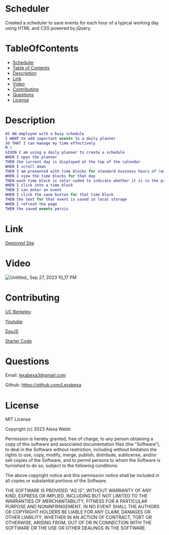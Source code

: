 # Scheduler
Created a scheduler to save events for each hour of a typical working day using HTML and CSS powered by jQuery.

# TableOfContents
* [Scheduler](#Scheduler)
* [Table of Contents](#TableofContents)
* [Description](#Description)
* [Link](#Link)
* [Video](#Video)
* [Contributing](#Contributing)
* [Questions](#Questions)
* [License](#License)

# Description
```m
AS AN employee with a busy schedule
I WANT to add important events to a daily planner
SO THAT I can manage my time effectively
M.5
GIVEN I am using a daily planner to create a schedule
WHEN I open the planner
THEN the current day is displayed at the top of the calendar
WHEN I scroll down
THEN I am presented with time blocks for standard business hours of 9am to 5pm
WHEN I view the time blocks for that day
THEN each time block is color-coded to indicate whether it is in the past, present, or future
WHEN I click into a time block
THEN I can enter an event
WHEN I click the save button for that time block
THEN the text for that event is saved in local storage
WHEN I refresh the page
THEN the saved events persis
```
# Link

[Deployed Site](https://lexabexa.github.io/Scheduler/)

# Video
![Untitled_ Sep 27, 2023 10_17 PM](https://github.com/Lexabexa/Scheduler/assets/130160635/aa9b986b-c82e-4a76-bc10-997ba4f3aee3)


# Contributing
[UC Berkeley](https://courses.bootcampspot.com/courses/3634/external_tools/249)

[Youtube](https://youtube.com)

[DayJS](https://day.js.org/)

[Starter Code](https://github.com/coding-boot-camp/crispy-octo-meme)

# Questions

Email: <lexabexa3@gmail.com>

Github: <https://github.com/Lexabexa>

# License

MIT License

Copyright (c) 2023 Alexa Webb

Permission is hereby granted, free of charge, to any person obtaining a copy
of this software and associated documentation files (the "Software"), to deal
in the Software without restriction, including without limitation the rights
to use, copy, modify, merge, publish, distribute, sublicense, and/or sell
copies of the Software, and to permit persons to whom the Software is
furnished to do so, subject to the following conditions:

The above copyright notice and this permission notice shall be included in all
copies or substantial portions of the Software.

THE SOFTWARE IS PROVIDED "AS IS", WITHOUT WARRANTY OF ANY KIND, EXPRESS OR
IMPLIED, INCLUDING BUT NOT LIMITED TO THE WARRANTIES OF MERCHANTABILITY,
FITNESS FOR A PARTICULAR PURPOSE AND NONINFRINGEMENT. IN NO EVENT SHALL THE
AUTHORS OR COPYRIGHT HOLDERS BE LIABLE FOR ANY CLAIM, DAMAGES OR OTHER
LIABILITY, WHETHER IN AN ACTION OF CONTRACT, TORT OR OTHERWISE, ARISING FROM,
OUT OF OR IN CONNECTION WITH THE SOFTWARE OR THE USE OR OTHER DEALINGS IN THE
SOFTWARE.

